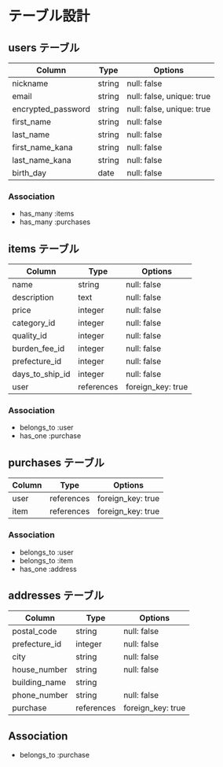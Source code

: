 # テーブル設計

## users テーブル

|       Column       |  Type  |          Options          |
|--------------------|--------|---------------------------|
|      nickname      | string |       null: false         |
|        email       | string | null: false, unique: true |
| encrypted_password | string | null: false, unique: true |
|     first_name     | string |       null: false         |
|      last_name     | string |       null: false         |
|  first_name_kana   | string |       null: false         |
|   last_name_kana   | string |       null: false         |
|     birth_day      |  date  |       null: false         |

### Association

- has_many :items
- has_many :purchases

## items テーブル

|       Column      |    Type    |      Options      |
|-------------------|------------|-------------------|
|        name       |   string   |    null: false    |
|    description    |    text    |    null: false    |
|       price       |   integer  |    null: false    |
|    category_id    |   integer  |    null: false    |
|    quality_id     |   integer  |    null: false    |
|   burden_fee_id   |   integer  |    null: false    |
|   prefecture_id   |   integer  |    null: false    |
|  days_to_ship_id  |   integer  |    null: false    |
|       user        | references | foreign_key: true |

### Association

- belongs_to :user
- has_one :purchase

## purchases テーブル

|  Column  |    Type    |      Options      |
|----------|------------|-------------------|
|   user   | references | foreign_key: true |
|   item   | references | foreign_key: true |

### Association

- belongs_to :user
- belongs_to :item
- has_one :address

## addresses テーブル

|     Column    |    Type    |      Options      |
|---------------|------------|-------------------|
|  postal_code  |   string   |    null: false    |
| prefecture_id |   integer  |    null: false    |
|     city      |   string   |    null: false    |
| house_number  |   string   |    null: false    |
| building_name |   string   |                   |
|  phone_number |   string   |     null: false   |
|    purchase   | references | foreign_key: true |

## Association

- belongs_to :purchase
